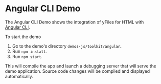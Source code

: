 <!--
 //////////////////////////////////////////////////////////////////////////////
 // @license
 // This file is part of yFiles for HTML 2.6.
 // Use is subject to license terms.
 //
 // Copyright (c) 2000-2024 by yWorks GmbH, Vor dem Kreuzberg 28,
 // 72070 Tuebingen, Germany. All rights reserved.
 //
 //////////////////////////////////////////////////////////////////////////////
-->
# Angular CLI Demo

The Angular CLI Demo shows the integration of yFiles for HTML with [Angular CLI](https://cli.angular.io/).

To start the demo

1.  Go to the demo's directory `demos-js/toolkit/angular`.
2.  Run `npm install`.
3.  Run `npm start`.

This will compile the app and launch a debugging server that will serve the demo application. Source code changes will be compiled and displayed automatically.
